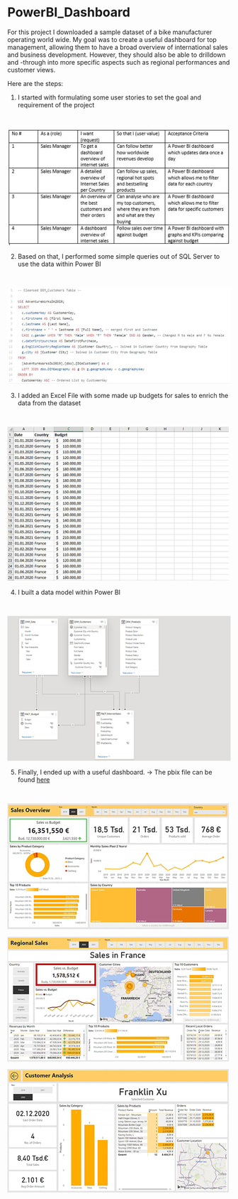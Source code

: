 # PowerBI_Dashboard

For this project I downloaded a sample dataset of a bike manufacturer operating world wide. My goal was to create a useful dashboard for top management, allowing them to have a broad overview of international sales and business development. However, they should also be able to drilldown and -through into more specific aspects such as regional performances and customer views.

Here are the steps:

1. I started with formulating some user stories to set the goal and requirement of the project
<br>

![](/images/user_stories.JPG)
<br>

2. Based on that, I performed some simple queries out of SQL Server to use the data within Power BI
<br>

![](/images/sql_query.JPG)
<br>

3. I added an Excel File with some made up budgets for sales to enrich the data from the dataset
<br>

![](/images/sales_budgets.JPG)
<br>

4. I built a data model within Power BI
<br>

![](/images/data_model.JPG)
<br>

5. Finally, I ended up with a useful dashboard. -> The pbix file can be found [here](https://maxemmrich.github.io/PowerBI_Dashboard/)
<br>

![](/images/DashboardOverview.JPG)
<br>

![](/images/Dashboard_Regional.jpg)
<br>

![](/images/Dashboard_Customer.jpg)
